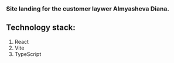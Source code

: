 ### Site landing for the customer laywer Almyasheva Diana.
## Technology stack:
1. React
2. Vite
3. TypeScript